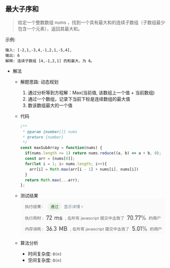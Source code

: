 ## 最大子序和

> 给定一个整数数组 nums ，找到一个具有最大和的连续子数组（子数组最少包含一个元素），返回其最大和。

示例:
```text
输入: [-2,1,-3,4,-1,2,1,-5,4],
输出: 6
解释: 连续子数组 [4,-1,2,1] 的和最大，为 6。
```

- 解法
  - 解题思路: 动态规划
    1. 通过分析等到方程解：Max(当前值, 该数组上一个值 + 当前数组)
    1. 通过一个数组，记录下当前下标是连续数组的最大值
    2. 数该数组最大的一个值
    
  - 代码
    ```javascript
    /**
     * @param {number[]} nums
     * @return {number}
     */
    const maxSubArray = function(nums) {
      if(nums.length <= 1) return nums.reduce((a, b) => a + b, 0); 
      const arr = [nums[0]];
      for(let i = 1; i< nums.length; i++){
        arr[i] = Math.max(arr[i - 1] + nums[i], nums[i])
      }
      return Math.max(...arr); 
    };
    ```
    
  - 测试结果
  ![](result53-1.jpg)
  
  - 算法分析
    - 时间复杂度: `O(n)`
    - 空间复杂度: `O(n)`